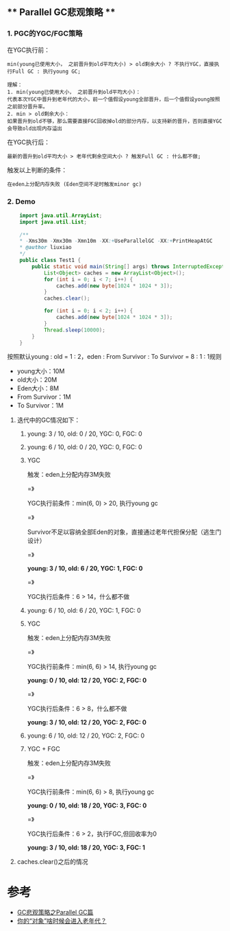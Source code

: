 ## ** Parallel GC悲观策略 **

### **1. PGC的YGC/FGC策略**

在YGC执行前：

    min(young已使用大小， 之前晋升到old平均大小) > old剩余大小 ? 不执行YGC，直接执行Full GC : 执行young GC;

    理解：
    1. min(young已使用大小， 之前晋升到old平均大小)：
    代表本次YGC中晋升到老年代的大小，前一个值假设young全部晋升，后一个值假设young按照之前部分晋升率。
    2. min > old剩余大小：
    如果晋升到old不够，那么需要直接FGC回收掉old的部分内存，以支持新的晋升，否则直接YGC会导致old出现内存溢出

在YGC执行后：

    最新的晋升到old平均大小 > 老年代剩余空间大小 ? 触发Full GC : 什么都不做;

触发以上判断的条件：

    在eden上分配内存失败 (Eden空间不足时触发minor gc)

### **2. Demo**

```java
    import java.util.ArrayList;
    import java.util.List;
    
    /**
    * -Xms30m -Xmx30m -Xmn10m -XX:+UseParallelGC -XX:+PrintHeapAtGC
    * @author liuxiao
    */
    public class Test1 {
        public static void main(String[] args) throws InterruptedException {
            List<Object> caches = new ArrayList<Object>(); 
            for (int i = 0; i < 7; i++) {
                caches.add(new byte[1024 * 1024 * 3]);
            }
            caches.clear();

            for (int i = 0; i < 2; i++) {
                caches.add(new byte[1024 * 1024 * 3]);
            }  
            Thread.sleep(10000);
        }
    }
```

按照默认young : old = 1 : 2，eden : From Survivor : To Survivor = 8 : 1 : 1规则
- young大小：10M
- old大小：20M
- Eden大小：8M
- From Survivor：1M
- To Survivor：1M

1. 迭代中的GC情况如下：
    1) young: 3 / 10, old: 0 / 20, YGC: 0, FGC: 0
    2) young: 6 / 10, old: 0 / 20, YGC: 0, FGC: 0
    3) YGC

        触发：eden上分配内存3M失败
        
        =》 
        
        YGC执行前条件：min(6, 0) > 20, 执行young gc

        =》

        Survivor不足以容纳全部Eden的对象，直接通过老年代担保分配（逃生门设计）

        =》

        **young: 3 / 10, old: 6 / 20, YGC: 1, FGC: 0**

        =》

        YGC执行后条件：6 > 14，什么都不做

    4) young: 6 / 10, old: 6 / 20, YGC: 1, FGC: 0
    5) YGC

        触发：eden上分配内存3M失败
        
        =》

        YGC执行前条件：min(6, 6) > 14, 执行young gc

        **young: 0 / 10, old: 12 / 20, YGC: 2, FGC: 0**

        =》
        
        YGC执行后条件：6 > 8，什么都不做

        **young: 3 / 10, old: 12 / 20, YGC: 2, FGC: 0**

    6) young: 6 / 10, old: 12 / 20, YGC: 2, FGC: 0
    7) YGC + FGC

        触发：eden上分配内存3M失败
        
        =》 

        YGC执行前条件：min(6, 6) > 8, 执行young gc
        
        **young: 0 / 10, old: 18 / 20, YGC: 3, FGC: 0**
        
        =》

        YGC执行后条件：6 > 2，执行FGC,但回收率为0

        **young: 3 / 10, old: 18 / 20, YGC: 3, FGC: 1**

2. caches.clear()之后的情况



# 参考
- [GC悲观策略之Parallel GC篇](https://blog.csdn.net/liuxiao723846/article/details/72808495/)
- [你的“对象”啥时候会进入老年代？](https://www.cnblogs.com/xwgblog/p/11703099.html)
